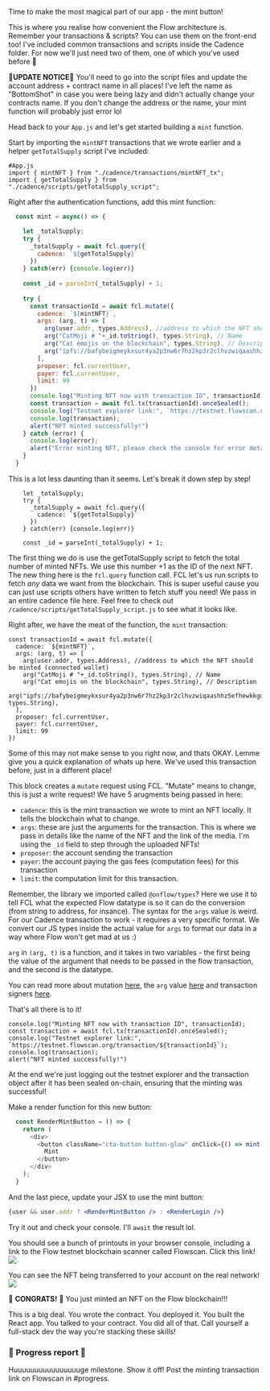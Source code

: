 Time to make the most magical part of our app - the mint button!

This is where you realise how convenient the Flow architecture is. Remember your transactions & scripts? You can use them on the front-end too! I've included common transactions and scripts inside the Cadence folder. For now we'll just need two of them, one of which you've used before 🤯

🚨**UPDATE NOTICE**🚨
You'll need to go into the script files and update the account address + contract name in all places! I've left the name as "BottomShot" in case you were being lazy and didn't actually change your contracts name. If you don't change the address or the name, your mint function will probably just error lol

Head back to your `App.js` and let's get started building a `mint` function.

Start by importing the `mintNFT` transactions that we wrote earlier and a helper `getTotalSupply` script I've included:
```
#App.js
import { mintNFT } from "./cadence/transactions/mintNFT_tx";
import { getTotalSupply } from "./cadence/scripts/getTotalSupply_script";
```

Right after the authentication functions, add this mint function:
```js
  const mint = async() => {

    let _totalSupply;
    try {
      _totalSupply = await fcl.query({
        cadence: `${getTotalSupply}`
      })
    } catch(err) {console.log(err)}
    
    const _id = parseInt(_totalSupply) + 1;
    
    try {
      const transactionId = await fcl.mutate({
        cadence: `${mintNFT}`,
        args: (arg, t) => [
          arg(user.addr, types.Address), //address to which the NFT should be minted
          arg("CatMoji # "+_id.toString(), types.String), // Name
          arg("Cat emojis on the blockchain", types.String), // Description
          arg("ipfs://bafybeigmeykxsur4ya2p3nw6r7hz2kp3r2clhvzwiqaashhz5efhewkkgu/"+_id+".png", types.String),
        ],
        proposer: fcl.currentUser,
        payer: fcl.currentUser,
        limit: 99
      })
      console.log("Minting NFT now with transaction ID", transactionId);
      const transaction = await fcl.tx(transactionId).onceSealed();
      console.log("Testnet explorer link:", `https://testnet.flowscan.org/transaction/${transactionId}`);
      console.log(transaction);
      alert("NFT minted successfully!")
    } catch (error) {
      console.log(error);
      alert("Error minting NFT, please check the console for error details!")
    }
  }
```

This is a lot less daunting than it seems. Let's break it down step by step!

```
    let _totalSupply;
    try {
      _totalSupply = await fcl.query({
        cadence: `${getTotalSupply}`
      })
    } catch(err) {console.log(err)}
    
    const _id = parseInt(_totalSupply) + 1;
```
The first thing we do is use the getTotalSupply script to fetch the total number of minted NFTs. We use this number +1 as the ID of the next NFT. The new thing here is the `fcl.query` function call. FCL let's us run scripts to fetch *any* data we want from the blockchain. This is super useful cause you can just use scripts others have written to fetch stuff you need! We pass in an entire cadence file here. Feel free to check out `/cadence/scripts/getTotalSupply_script.js` to see what it looks like.

Right after, we have the meat of the function, the `mint` transaction:
```
const transactionId = await fcl.mutate({
  cadence: `${mintNFT}`,
  args: (arg, t) => [
    arg(user.addr, types.Address), //address to which the NFT should be minted (connected wallet)
    arg("CatMoji # "+_id.toString(), types.String), // Name
    arg("Cat emojis on the blockchain", types.String), // Description
    arg("ipfs://bafybeigmeykxsur4ya2p3nw6r7hz2kp3r2clhvzwiqaashhz5efhewkkgu/"+_id+".png", types.String),
  ],
  proposer: fcl.currentUser,
  payer: fcl.currentUser,
  limit: 99
})
```
Some of this may not make sense to you right now, and thats OKAY. Lemme give you a quick explanation of whats up here. We've used this transaction before, just in a different place!

This block creates a `mutate` request using FCL. "Mutate" means to change, this is just a write request! We have 5 arugments being passed in here:
- `cadence`: this is the mint transaction we wrote to mint an NFT locally. It tells the blockchain what to change.
- `args`: these are just the arguments for the transaction. This is where we pass in details like the name of the NFT and the link of the media. I'm using the `_id` field to step through the uploaded NFTs!
- `proposer`: the account sending the transaction
- `payer`: the account paying the gas fees (computation fees) for this transaction
- `limit`: the computation limit for this transaction. 

Remember, the library we imported called `@onflow/types`? Here we use it to tell FCL what the expected Flow datatype is so it can do the conversion (from string to address, for insance). The syntax for the `args` value is weird. For our Cadence transaction to work - it requires a very specific format. We convert our JS types inside the actual value for `args` to format our data in a way where Flow won't get mad at us :) 

`arg` in `(arg, t)` is a function, and it takes in two variables - the first being the value of the argument that needs to be passed in the flow transaction, and the second is the datatype.

You can read more about mutation [here](https://docs.onflow.org/fcl/reference/api/#mutate), the `arg` value [here](https://docs.onflow.org/fcl/reference/api/#argumentfunction) and transaction signers [here](https://docs.onflow.org/concepts/transaction-signing).

That's all there is to it!

```
console.log("Minting NFT now with transaction ID", transactionId);
const transaction = await fcl.tx(transactionId).onceSealed();
console.log("Testnet explorer link:", `https://testnet.flowscan.org/transaction/${transactionId}`);
console.log(transaction);
alert("NFT minted successfully!")
```

At the end we're just logging out the testnet explorer and the transaction object after it has been sealed on-chain, ensuring that the minting was successful!

Make a render function for this new button:
```js
  const RenderMintButton = () => {
    return (
      <div>
        <button className="cta-button button-glow" onClick={() => mint()}>
          Mint
        </button>
      </div>
    );
  }
```

And the last piece, update your JSX to use the mint button:
```jsx
{user && user.addr ? <RenderMintButton /> : <RenderLogin />}
```

Try it out and check your console. I'll `await` the result lol.

You should see a bunch of printouts in your browser console, including a link to the Flow testnet blockchain scanner called Flowscan. Click this link!
![](https://hackmd.io/_uploads/ByCIFffq5.png)


You can see the NFT being transferred to your account on the real network!
![](https://hackmd.io/_uploads/ByYOtR-59.png)

🎉 **CONGRATS!** 🎉 You just minted an NFT on the Flow blockchain!!!

This is a big deal. You wrote the contract. You deployed it. You built the React app. You talked to your contract. You did all of that. Call yourself a full-stack dev the way you're stacking these skills!

### 🚨 Progress report 🚨
Huuuuuuuuuuuuuuuuge milestone. Show it off! Post the minting transaction link on Flowscan in #progress.